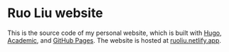 # Ruo Liu website
This is the source code of my personal website, which is built with [Hugo](https://gohugo.io/), [Academic](https://sourcethemes.com/academic/), and [GitHub Pages](https://pages.github.com/).
The website is hosted at [ruoliu.netlify.app](https://ruoliu.netlify.app/).